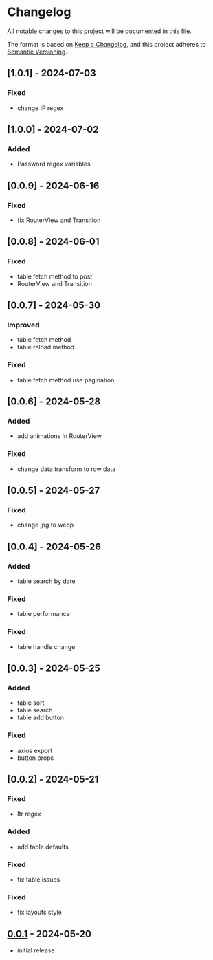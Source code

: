 # Changelog

All notable changes to this project will be documented in this file.

The format is based on [Keep a Changelog],
and this project adheres to [Semantic Versioning].

## [1.0.1] - 2024-07-03
### Fixed
- change IP regex


## [1.0.0] - 2024-07-02
### Added
- Password regex variables

## [0.0.9] - 2024-06-16
### Fixed
- fix RouterView and Transition

## [0.0.8] - 2024-06-01
### Fixed
- table fetch method to post
- RouterView and Transition

## [0.0.7] - 2024-05-30
### Improved
- table fetch method
- table reload method
### Fixed
- table fetch method use pagination

## [0.0.6] - 2024-05-28
### Added
- add animations in RouterView
### Fixed
- change data transform to row data 

## [0.0.5] - 2024-05-27
### Fixed
- change jpg to webp

## [0.0.4] - 2024-05-26
### Added
- table search by date
### Fixed
- table performance
### Fixed
- table handle change 

## [0.0.3] - 2024-05-25
### Added
- table sort
- table search
- table add button
### Fixed
- axios export
- button props


## [0.0.2] - 2024-05-21

### Fixed
- ltr regex
### Added
- add table defaults
### Fixed
- fix table issues 
### Fixed
- fix layouts style

## [0.0.1] - 2024-05-20

- initial release


<!-- Links -->
[keep a changelog]: https://keepachangelog.com/en/1.0.0/
[semantic versioning]: https://semver.org/spec/v2.0.0.html

<!-- Versions -->
[0.0.1]: https://github.com/amirrr1987/nahal-core/releases/tag/v0.0.1